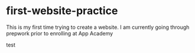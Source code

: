 # first-website-practice
This is my first time trying to create a website. I am currently going through prepwork prior to enrolling at App Academy

test
